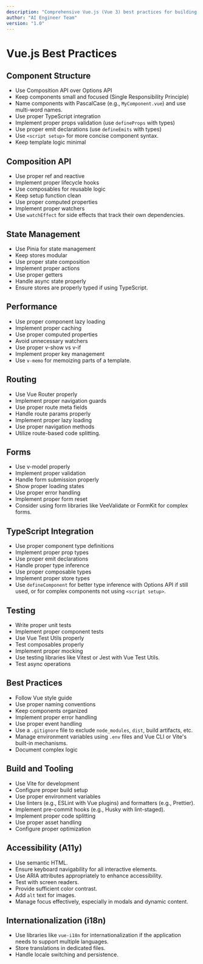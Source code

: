 ```yaml
---
description: "Comprehensive Vue.js (Vue 3) best practices for building modern, scalable, and maintainable web applications."
author: "AI Engineer Team"
version: "1.0"
---
```


# Vue.js Best Practices

## Component Structure
- Use Composition API over Options API
- Keep components small and focused (Single Responsibility Principle)
- Name components with PascalCase (e.g., `MyComponent.vue`) and use multi-word names.
- Use proper TypeScript integration
- Implement proper props validation (use `defineProps` with types)
- Use proper emit declarations (use `defineEmits` with types)
- Use `<script setup>` for more concise component syntax.
- Keep template logic minimal

## Composition API
- Use proper ref and reactive
- Implement proper lifecycle hooks
- Use composables for reusable logic
- Keep setup function clean
- Use proper computed properties
- Implement proper watchers
- Use `watchEffect` for side effects that track their own dependencies.

## State Management
- Use Pinia for state management
- Keep stores modular
- Use proper state composition
- Implement proper actions
- Use proper getters
- Handle async state properly
- Ensure stores are properly typed if using TypeScript.

## Performance
- Use proper component lazy loading
- Implement proper caching
- Use proper computed properties
- Avoid unnecessary watchers
- Use proper v-show vs v-if
- Implement proper key management
- Use `v-memo` for memoizing parts of a template.

## Routing
- Use Vue Router properly
- Implement proper navigation guards
- Use proper route meta fields
- Handle route params properly
- Implement proper lazy loading
- Use proper navigation methods
- Utilize route-based code splitting.

## Forms
- Use v-model properly
- Implement proper validation
- Handle form submission properly
- Show proper loading states
- Use proper error handling
- Implement proper form reset
- Consider using form libraries like VeeValidate or FormKit for complex forms.

## TypeScript Integration
- Use proper component type definitions
- Implement proper prop types
- Use proper emit declarations
- Handle proper type inference
- Use proper composable types
- Implement proper store types
- Use `defineComponent` for better type inference with Options API if still used, or for complex components not using `<script setup>`.

## Testing
- Write proper unit tests
- Implement proper component tests
- Use Vue Test Utils properly
- Test composables properly
- Implement proper mocking
- Use testing libraries like Vitest or Jest with Vue Test Utils.
- Test async operations

## Best Practices
- Follow Vue style guide
- Use proper naming conventions
- Keep components organized
- Implement proper error handling
- Use proper event handling
- Use a `.gitignore` file to exclude `node_modules`, `dist`, build artifacts, etc.
- Manage environment variables using `.env` files and Vue CLI or Vite's built-in mechanisms.
- Document complex logic

## Build and Tooling
- Use Vite for development
- Configure proper build setup
- Use proper environment variables
- Use linters (e.g., ESLint with Vue plugins) and formatters (e.g., Prettier).
- Implement pre-commit hooks (e.g., Husky with lint-staged).
- Implement proper code splitting
- Use proper asset handling
- Configure proper optimization 

## Accessibility (A11y)
- Use semantic HTML.
- Ensure keyboard navigability for all interactive elements.
- Use ARIA attributes appropriately to enhance accessibility.
- Test with screen readers.
- Provide sufficient color contrast.
- Add `alt` text for images.
- Manage focus effectively, especially in modals and dynamic content.

## Internationalization (i18n)
- Use libraries like `vue-i18n` for internationalization if the application needs to support multiple languages.
- Store translations in dedicated files.
- Handle locale switching and persistence.
